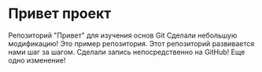 # Привет проект
Репозиторий "Привет" для изучения основ Git
Сделали небольшую модификацию!
Это пример репозитория.
Этот репозиторий развивается нами шаг за шагом.
Сделали запись непосредственно на GitHub!
Еще одно изменение!
